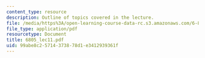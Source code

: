 ```yaml
---
content_type: resource
description: Outline of topics covered in the lecture.
file: /media/https%3A/open-learning-course-data-rc.s3.amazonaws.com/6-805-ethics-and-the-law-on-the-electronic-frontier-fall-2005/99abe8c25714373878d1e3412939361f_6805_lec11.pdf
file_type: application/pdf
resourcetype: Document
title: 6805_lec11.pdf
uid: 99abe8c2-5714-3738-78d1-e3412939361f
---
```

